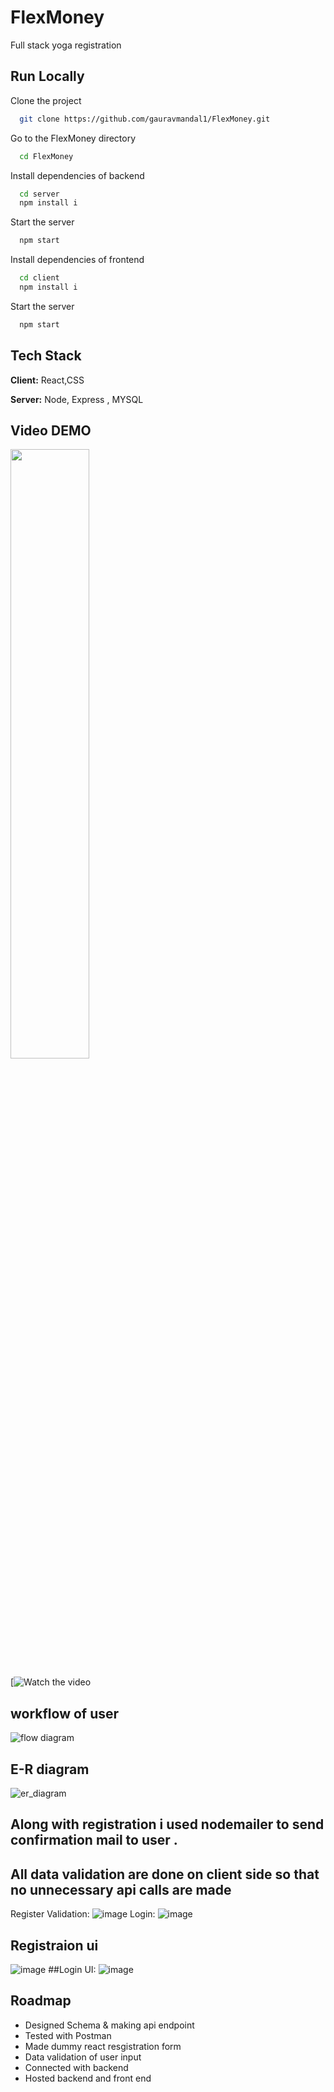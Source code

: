 # FlexMoney
Full stack yoga registration


## Run Locally

Clone the project

```bash
  git clone https://github.com/gauravmandal1/FlexMoney.git
```

Go to the FlexMoney directory

```bash
  cd FlexMoney
```

Install dependencies of backend

```bash
  cd server
  npm install i
```

Start the server

```bash
  npm start
```
Install dependencies of frontend

```bash
  cd client
  npm install i
```

Start the server

```bash
  npm start
```


## Tech Stack

**Client:** React,CSS

**Server:** Node, Express , MYSQL

## Video DEMO
[<img src="https://github.com/VrushabhTawde/FlexmoneyYogaapp/assets/91945151/29766911-45e9-4a8c-966a-0762a48cfb16" 
   width="50%">](https://www.youtube.com/watch?v=Hc79sDi3f0U "Now in Android: 55")

[![Watch the video](https://github.com/VrushabhTawde/FlexmoneyYogaapp/assets/91945151/29766911-45e9-4a8c-966a-0762a48cfb16)



## workflow of user

![flow diagram](https://user-images.githubusercontent.com/64638825/207106511-3dae3131-c99c-4273-95c7-e342a020b8cf.jpg)

## E-R diagram 

![er_diagram](https://user-images.githubusercontent.com/64638825/207106574-24a969b6-ddd0-4564-aef3-85ab51502af5.jpg)

## Along with registration i used nodemailer to send confirmation mail to user .



## All data validation are done on client side so that no unnecessary api calls are made 
Register Validation:
![image](https://github.com/VrushabhTawde/FlexmoneyYogaapp/assets/91945151/58c0733c-2d75-4a9e-afcb-25b145b1d199)
Login:
![image](https://github.com/VrushabhTawde/FlexmoneyYogaapp/assets/91945151/faaa9812-531c-47ae-95b2-f3e1998c07b5)




## Registraion ui 
![image](https://github.com/VrushabhTawde/FlexmoneyYogaapp/assets/91945151/904582a6-a6bb-4655-ac10-55c206f77cad)
##Login UI:
![image](https://github.com/VrushabhTawde/FlexmoneyYogaapp/assets/91945151/997e8311-2373-4bee-9af2-6c77aa27cdcf)











## Roadmap

- Designed Schema & making api endpoint
- Tested with Postman
- Made dummy react resgistration form 
- Data validation of user input
- Connected with backend 
- Hosted backend and front end

